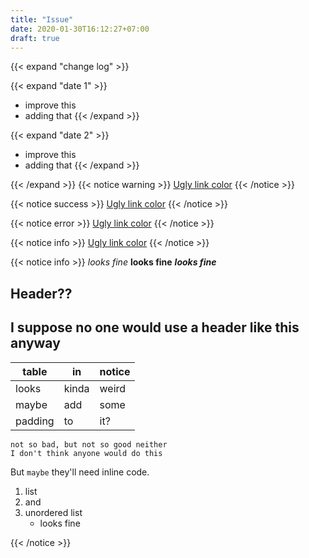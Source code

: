 ```yaml
---
title: "Issue"
date: 2020-01-30T16:12:27+07:00
draft: true
---
```

{{< expand "change log" >}}

{{< expand "date 1" >}}
- improve this
- adding that
{{< /expand >}}

{{< expand "date 2" >}}
- improve this
- adding that
{{< /expand >}}

{{< /expand >}}
{{< notice warning >}}
[Ugly link color](https://google.com)
{{< /notice >}}

{{< notice success >}}
[Ugly link color](https://google.com)
{{< /notice >}}

{{< notice error >}}
[Ugly link color](https://google.com)
{{< /notice >}}

{{< notice info >}}
[Ugly link color](https://google.com)
{{< /notice >}}

{{< notice info >}}
*looks fine*
**looks fine**
***looks fine***
## Header?? 
## I suppose no one would use a header like this anyway

table | in | notice
--- | --- | ---
looks | kinda | weird
maybe | add | some 
padding | to | it?

```shell
not so bad, but not so good neither
I don't think anyone would do this
```

But `maybe` they'll need inline code.
1. list
2. and
3. unordered list
    - looks fine

{{< /notice >}}

